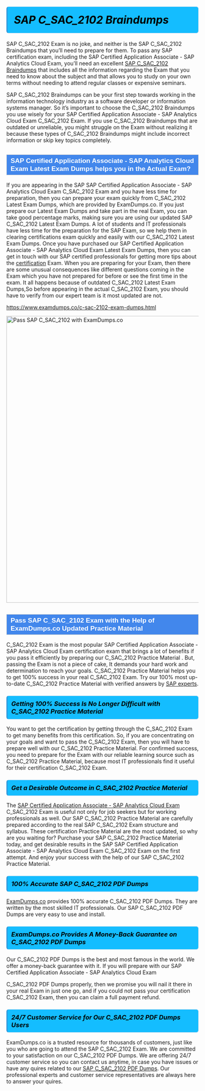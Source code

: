 <h1>                <strong><span style="display: block; color: #000000; background: #14BDFF; border: 0.5px solid #AED6F1; border-left: 3px solid #3498DB; padding: .6em; border-radius: 6px;">                     <em>SAP C_SAC_2102 <span class="exam_variation">Braindumps</span> </em>                </span></strong>            </h1>                        <p>SAP C_SAC_2102 Exam is no joke, and neither is the SAP C_SAC_2102 <span class="exam_variation">Braindumps</span> that you’ll need to prepare for them. To pass any SAP certification exam,             including the SAP Certified Application Associate - SAP Analytics Cloud Exam, you’ll need an excellent <a href="https://www.examdumps.co/c-sac-2102-exam-dumps.html">SAP C_SAC_2102 <span class="exam_variation">Braindumps</span></a> that includes             all the information regarding the Exam that you need to know about the subject and that allows you to study on your own terms             without needing to attend regular classes or expensive seminars.</p>                        <p>SAP C_SAC_2102 <span class="exam_variation">Braindumps</span> can be your first step towards working in the information technology industry as a software developer or             information systems manager. So it’s important to choose the C_SAC_2102 <span class="exam_variation">Braindumps</span> you use wisely for your             SAP Certified Application Associate - SAP Analytics Cloud Exam C_SAC_2102 Exam. If you use C_SAC_2102 <span class="exam_variation">Braindumps</span>             that are outdated or unreliable, you might struggle on the Exam without realizing it because these types of C_SAC_2102 <span class="exam_variation">Braindumps</span>             might include incorrect information or skip key topics completely.</p>                        <h2 style="background: #4287ec; border: 1px solid #cccccc; padding: 5px 10px;">                <span style="color: #ffffff;">                    <span style="font-size: 11pt;">                        <span style="line-height: normal;">                            <span style="font-family: Calibri,sans-serif;">                                <strong>                                    <span style="font-size: 13.0pt;">SAP Certified Application Associate - SAP Analytics Cloud Exam <span class="exam_variation2">Latest Exam Dumps</span> helps you in the Actual Exam?</span>                                </strong>                            </span>                        </span>                    </span>                </span>            </h2>                        <p>If you are appearing in the SAP SAP Certified Application Associate - SAP Analytics Cloud Exam C_SAC_2102 Exam and             you have less time for preparation, then you can prepare your exam quickly from C_SAC_2102 <span class="exam_variation2">Latest Exam Dumps</span>, which are provided by ExamDumps.co.             If you just prepare our  <span class="exam_variation2">Latest Exam Dumps</span> and take part in the real Exam, you can take good percentage marks, making sure you are             using our updated SAP C_SAC_2102 <span class="exam_variation2">Latest Exam Dumps</span>. A lot of students and IT professionals have less time for the preparation for the SAP Exam,             so we help them in clearing certifications exam quickly and easily with our C_SAC_2102 <span class="exam_variation2">Latest Exam Dumps</span>. Once you have purchased our             SAP Certified Application Associate - SAP Analytics Cloud Exam <span class="exam_variation2">Latest Exam Dumps</span>, then you can get in touch with our             SAP certified professionals for getting more tips about the <a href="https://www.examdumps.co/"> certification</a> Exam. When you are preparing for your               Exam, then there are some unusual consequences like different questions coming in the Exam which you have not prepared            for before or see the first time in the exam. It all happens because of outdated C_SAC_2102 <span class="exam_variation2">Latest Exam Dumps</span>,So before appearing in the actual             C_SAC_2102 Exam, you should have to verify from our expert team is it most updated are not.</p>                        <p><a href="https://www.examdumps.co/c-sac-2102-exam-dumps.html">https://www.examdumps.co/c-sac-2102-exam-dumps.html</a></p>                        <p><a href="https://www.examdumps.co/"><img src="https://www.examdumps.co//images/banners/big-sale-20-percent-discount-offer-examdumps.jpg" class="postImage" alt="Pass SAP C_SAC_2102 with ExamDumps.co" width="750"></a></p>                            <h2 style="background: #4287ec; border: 1px solid #cccccc; padding: 5px 10px;">                <span style="color: #ffffff;">                    <span style="font-size: 11pt;">                        <span style="line-height: normal;">                            <span style="font-family: Calibri,sans-serif;">                                <strong>                                    <span style="font-size: 13.0pt;">Pass SAP C_SAC_2102 Exam with the Help of ExamDumps.co Updated <span class="exam_variation3">Practice Material</span></span>                                </strong>                            </span>                        </span>                    </span>                </span>            </h2>                        <p>C_SAC_2102 Exam is the most popular SAP Certified Application Associate - SAP Analytics Cloud Exam certification exam that brings a             lot of benefits if you pass it efficiently by preparing our C_SAC_2102 <span class="exam_variation3">Practice Material</span> . But, passing the  Exam is not a piece of cake,             It demands your hard work and determination to reach your goals. C_SAC_2102 <span class="exam_variation3">Practice Material</span> helps you to get 100% success in your real C_SAC_2102 Exam.             Try our 100% most up-to-date C_SAC_2102 <span class="exam_variation3">Practice Material</span> with verified answers by <a href="https://www.examdumps.co/sap-exam-dumps.html">SAP experts</a>.</p>                        <h3>                <strong>                    <span style="display: block; color: #000000; background: #14BDFF; border: 0.5px solid #AED6F1; border-left: 3px solid #3498DB; padding: .6em; border-radius: 6px;">                        <em>Getting 100% Success Is No Longer Difficult with C_SAC_2102 <span class="exam_variation3">Practice Material</span></em>                    </span>                </strong>            </h3>                        <p>You want to get the  certification by getting through the C_SAC_2102 Exam to get many benefits from this certification.             So, if you are concentrating on your goals and want to pass the C_SAC_2102 Exam, then you will have to prepare well with our C_SAC_2102 <span class="exam_variation3">Practice Material</span>.             For confirmed success, you need to prepare for the Exam with our reliable learning source such as C_SAC_2102 <span class="exam_variation3">Practice Material</span>, because most             IT professionals find it useful for their certification C_SAC_2102 Exam.</p>                        <h3>                <strong>                    <span style="display: block; color: #000000; background: #14BDFF; border: 0.5px solid #AED6F1; border-left: 3px solid #3498DB; padding: .6em; border-radius: 6px;">                        <em>Get a Desirable Outcome in C_SAC_2102 <span class="exam_variation3">Practice Material</span></em>                    </span>                </strong>            </h3>                        <p>The <a href="https://www.examdumps.co/c-sac-2102-exam-dumps.html">SAP Certified Application Associate - SAP Analytics Cloud Exam</a> C_SAC_2102 Exam is useful not only for job seekers but             for working professionals as well. Our SAP C_SAC_2102 <span class="exam_variation3">Practice Material</span> are carefully prepared according to the real SAP C_SAC_2102 Exam structure and syllabus.             These  certification <span class="exam_variation3">Practice Material</span> are the most updated, so why are you waiting for? Purchase your SAP C_SAC_2102 <span class="exam_variation3">Practice Material</span> today,             and get desirable results in the SAP SAP Certified Application Associate - SAP Analytics Cloud Exam C_SAC_2102 Exam on the first attempt.             And enjoy your success with the help of our SAP C_SAC_2102 <span class="exam_variation3">Practice Material</span>.</p>                        <h3>                <strong>                    <span style="display: block; color: #000000; background: #14BDFF; border: 0.5px solid #AED6F1; border-left: 3px solid #3498DB; padding: .6em; border-radius: 6px;">                        <em>100% Accurate SAP C_SAC_2102 <span class="exam_variation4">PDF Dumps</span></em>                    </span>                </strong>            </h3>                        <p><a href="https://www.examdumps.co/">ExamDumps.co</a> provides 100% accurate C_SAC_2102 <span class="exam_variation4">PDF Dumps</span>. They are written by the most skilled IT professionals.             Our SAP C_SAC_2102 <span class="exam_variation4">PDF Dumps</span> are very easy to use and install.</p>                        <h3>                <strong>                    <span style="display: block; color: #000000; background: #14BDFF; border: 0.5px solid #AED6F1; border-left: 3px solid #3498DB; padding: .6em; border-radius: 6px;">                        <em>ExamDumps.co Provides A Money-Back Guarantee on  C_SAC_2102 <span class="exam_variation4">PDF Dumps</span></em>                    </span>                </strong>            </h3>                        <p>Our C_SAC_2102 <span class="exam_variation4">PDF Dumps</span> is the best and most famous in the world. We offer a money-back guarantee with it.             If you will prepare with our SAP Certified Application Associate - SAP Analytics Cloud Exam</p>            <p>C_SAC_2102 <span class="exam_variation4">PDF Dumps</span> properly, then we promise you will nail it there in your real Exam in just one go, and             if you could not pass your  certification C_SAC_2102 Exam, then you can claim a full payment refund.</p>                        <h3>                <strong>                    <span style="display: block; color: #000000; background: #14BDFF; border: 0.5px solid #AED6F1; border-left: 3px solid #3498DB; padding: .6em; border-radius: 6px;">                        <em>24/7 Customer Service for Our C_SAC_2102 <span class="exam_variation4">PDF Dumps</span> Users</em>                    </span>                </strong>            </h3>                        <p>ExamDumps.co is a trusted resource for thousands of customers, just like you who are going to attend the SAP C_SAC_2102 Exam.             We are committed to your satisfaction on our C_SAC_2102 <span class="exam_variation4">PDF Dumps</span>. We are offering 24/7 customer service so you can contact us anytime,             in case you have issues or have any quires related to our <a href="https://www.examdumps.co/c-sac-2102-exam-dumps.html">SAP C_SAC_2102 <span class="exam_variation4">PDF Dumps</span></a>. Our professional experts and customer service             representatives are always here to answer your quires.</p>                    
